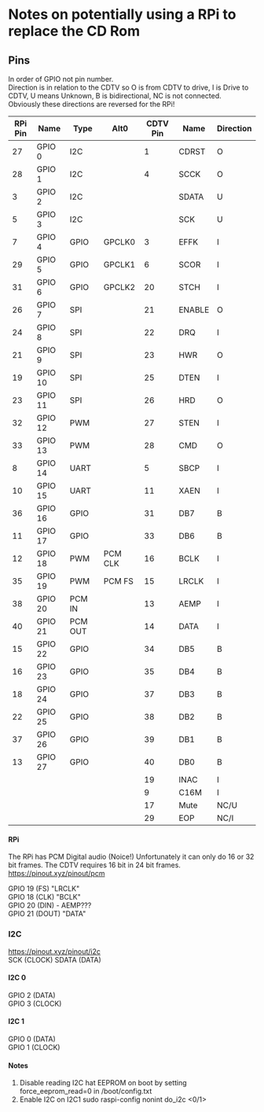 # Notes on potentially using a RPi to replace the CD Rom

## Pins

In order of GPIO not pin number.   
Direction is in relation to the CDTV so O is from CDTV to drive, I is Drive to CDTV, U means Unknown, B is bidirectional, NC is not connected.  
Obviously these directions are reversed for the RPi!   

| RPi Pin | Name | Type | Alt0 | CDTV Pin | Name | Direction |
| --- | --- | --- | --- | --- | --- | --- |
| 27 | GPIO 0 | I2C |  | 1 | CDRST | O |
| 28 | GPIO 1 | I2C |  | 4 | SCCK | O |
| 3 | GPIO 2 | I2C |  |  | SDATA | U |
| 5 | GPIO 3 | I2C |  |  | SCK | U |
| 7 | GPIO 4 | GPIO | GPCLK0 | 3 | EFFK | I |
| 29 | GPIO 5 | GPIO | GPCLK1 | 6 | SCOR | I |
| 31 | GPIO 6 | GPIO | GPCLK2 | 20 | STCH | I |
| 26 | GPIO 7 | SPI |  | 21 | ENABLE | O |
| 24 | GPIO 8 | SPI |  | 22 | DRQ | I |
| 21 | GPIO 9 | SPI |  | 23 | HWR | O |
| 19 | GPIO 10 | SPI |  | 25 | DTEN | I |
| 23 | GPIO 11 | SPI |  | 26 | HRD | O |
| 32 | GPIO 12 | PWM |  | 27 | STEN | I |
| 33 | GPIO 13 | PWM |  | 28 | CMD | O |
| 8 | GPIO 14 | UART |  | 5 | SBCP | I |
| 10 | GPIO 15 | UART |  | 11 | XAEN | I |
| 36 | GPIO 16 | GPIO |  | 31 | DB7 | B |
| 11 | GPIO 17 | GPIO |  | 33 | DB6 | B |
| 12 | GPIO 18 | PWM | PCM CLK | 16 | BCLK | I |
| 35 | GPIO 19 | PWM | PCM FS | 15 | LRCLK | I |
| 38 | GPIO 20 | PCM IN |  | 13 | AEMP | I |
| 40 | GPIO 21 | PCM OUT |  | 14 | DATA | I |
| 15 | GPIO 22 | GPIO |  | 34 | DB5 | B |
| 16 | GPIO 23 | GPIO |  | 35 | DB4 | B |
| 18 | GPIO 24 | GPIO |  | 37 | DB3 | B |
| 22 | GPIO 25 | GPIO |  | 38 | DB2 | B |
| 37 | GPIO 26 | GPIO |  | 39 | DB1 | B |
| 13 | GPIO 27 | GPIO |  | 40 | DB0 | B |
|  |  |  |  | 19 | INAC | I |
|  |  |  |  | 9 | C16M | I |
|  |  |  |  | 17 | Mute | NC/U |
|  |  |  |  | 29 | EOP | NC/I |

#### RPi
The RPi has PCM Digital audio (Noice!)  Unfortunately it can only do 16 or 32 bit frames. The CDTV requires 16 bit in 24 bit frames. 
https://pinout.xyz/pinout/pcm  

GPIO 19 (FS) "LRCLK"  
GPIO 18 (CLK) "BCLK"  
GPIO 20 (DIN) - AEMP???  
GPIO 21 (DOUT) "DATA"  

### I2C

https://pinout.xyz/pinout/i2c  
SCK (CLOCK)
SDATA (DATA)

#### I2C 0
GPIO 2 (DATA)  
GPIO 3 (CLOCK)  

#### I2C 1
GPIO 0 (DATA)  
GPIO 1 (CLOCK)  

#### Notes

1) Disable reading I2C hat EEPROM on boot by setting force_eeprom_read=0 in /boot/config.txt
2) Enable I2C on I2C1 sudo raspi-config nonint do_i2c <0/1>

